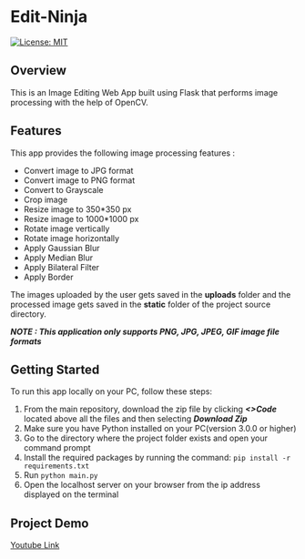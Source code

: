# Edit-Ninja
[![License: MIT](https://img.shields.io/badge/License-MIT-green.svg)](https://opensource.org/licenses/MIT)

## Overview
This is an Image Editing Web App built using Flask that performs image processing with the help of OpenCV.

## Features
 This app provides the following image processing features :
  - Convert image to JPG format
  - Convert image to PNG format
  - Convert to Grayscale
  - Crop image
  - Resize image to 350*350 px
  - Resize image to 1000*1000 px
  - Rotate image vertically
  - Rotate image horizontally
  - Apply Gaussian Blur
  - Apply Median Blur
  - Apply Bilateral Filter
  - Apply Border

The images uploaded by the user gets saved in the **uploads** folder and the processed image gets saved in the **static** folder of the project source directory.
 
***NOTE : This application only supports PNG, JPG, JPEG, GIF image file formats***

## Getting Started
To run this app locally on your PC, follow these steps:</br>
1. From the main repository, download the zip file by clicking ***<>Code*** located above all the files and then selecting ***Download Zip***</br>
2. Make sure you have Python installed on your PC(version 3.0.0 or higher)</br>
3. Go to the directory where the project folder exists and open your command prompt</br>
4. Install the required packages by running the command: `pip install -r requirements.txt`</br>
5. Run `python main.py`</br>
6. Open the localhost server on your browser from the ip address displayed on the terminal</br>

## Project Demo
[Youtube Link](https://youtu.be/zv7emj02o48)
